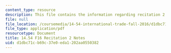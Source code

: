 ```yaml
---
content_type: resource
description: This file contains the information regarding recitation 2 notes.
file: null
file_location: /coursemedia/14-54-international-trade-fall-2016/d1dbc71cb69c37e0eda1202aa0550382_MIT14_54F16_Recitation2.pdf
file_type: application/pdf
resourcetype: Document
title: 14.54 F16 Recitation 2 Notes
uid: d1dbc71c-b69c-37e0-eda1-202aa0550382
---
```

